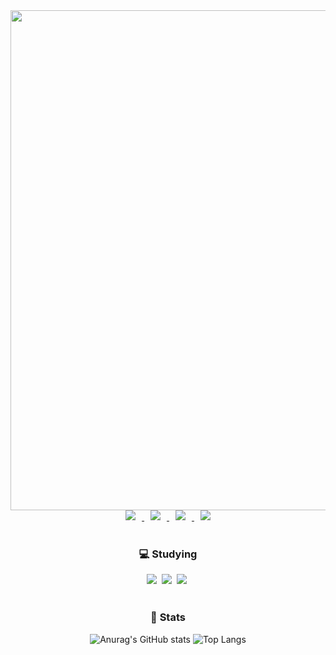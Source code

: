 

<div display="flex" style"" align="center"> 
      <img style="" src="https://github.com/806gw/806gw/assets/133763382/a9ab1503-abdf-4bcf-8bd1-10a9ee11cc98" width="800px" heigt="80px"/>
      <div>
      <a href="https://flossy-chord-58c.notion.site/fe76816270144fd7bc23ff959393452d?pvs=4" target="_blank">
        <img
          src="https://img.shields.io/badge/Portfolio-404040?style=for-the-badge&logo=notion&logoColor=white"
          style="height: auto; margin-left: 10px; margin-right: 10px"
        /> 
              <a href="https://discord.com/users/741439991422386207" target="_blank">
        <img
          src="https://img.shields.io/badge/Discord-7289da?style=for-the-badge&logo=discord&logoColor=white"
          style="height: auto; margin-left: 10px; margin-right: 10px"
        />
      </a> 
      <a href="https://www.instagram.com/redadidasboy/" target="_blank">
        <img
          src="https://img.shields.io/badge/Instagram-eb347a?style=for-the-badge&logo=instagram&logoColor=white"
          style="height: auto; margin-left: 10px; margin-right: 10px"
        />
      </a>
      </a>
      <a href="mailto:"shjea4364@naver.com" target="_blank">    
        <img 
          src="https://img.shields.io/badge/Email-00BE53?style=for-the-badge&logo=naver&logoColor=white"
          style="height : auto; margin-left : 10px; margin-right : 10px;"/>
      </a>
</div>
</div>
<br/>
         <div align="center">
          <h3 font-size="1.5rem">💻 Studying</h3>  
      <img src="https://img.shields.io/badge/JavaScript-F7DF1E?style=flat-square&logo=javascript&logoColor=white"/></a>&nbsp 
      <img src="https://img.shields.io/badge/TypeScript-3178C6?style=flat-square&logo=typescript&logoColor=white"/></a>&nbsp 
      <img src="https://img.shields.io/badge/React-61DAFB?style=flat-square&logo=react&logoColor=white"/></a>&nbsp   
         </div> 
 <br/>
 <div align="center">
   <h3 font-size="1.5rem"> 💪 Stats</h3>
    
  ![Anurag's GitHub stats](https://github-readme-stats.vercel.app/api?username=806gw&show_icons=true&theme=blue_navy)
  ![Top Langs](https://github-readme-stats.vercel.app/api/top-langs/?username=806gw&layout=compact&theme=blue_navy)
</div>







